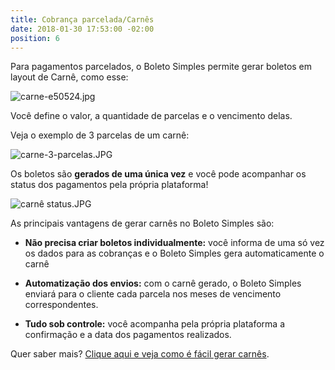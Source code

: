 ```yaml
---
title: Cobrança parcelada/Carnês
date: 2018-01-30 17:53:00 -02:00
position: 6
---
```


Para pagamentos parcelados, o Boleto Simples permite gerar boletos em layout de Carnê, como esse:

![carne-e50524.jpg](/uploads/carne-e50524.jpg)

Você define o valor, a quantidade de parcelas e o vencimento delas.

Veja o exemplo de 3 parcelas de um carnê:

![carne-3-parcelas.JPG](/uploads/carne-3-parcelas.JPG)

Os boletos são **gerados de uma única vez** e você pode acompanhar os status dos pagamentos pela própria plataforma!

![carnê status.JPG](/uploads/carn%C3%AA%20status.JPG)

As principais vantagens de gerar carnês no Boleto Simples são:

* **Não precisa criar boletos individualmente:** você informa de uma só vez os dados para as cobranças e o Boleto Simples gera automaticamente o carnê

* **Automatização dos envios:** com o carnê gerado, o Boleto Simples enviará para o cliente cada parcela nos meses de vencimento correspondentes.

* **Tudo sob controle:** você acompanha pela própria plataforma a confirmação e a data dos pagamentos realizados.

Quer saber mais? [Clique aqui e veja como é fácil gerar carnês](https://suporte.boletosimples.com.br/article/w7hd2rzb80-como-gerar-um-carne).